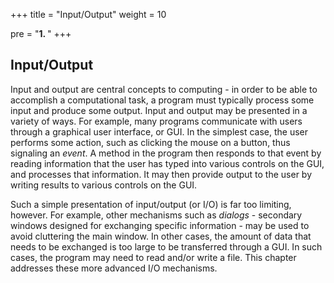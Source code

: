 +++
title = "Input/Output"
weight = 10

pre = "<b>1. </b>"
+++

## Input/Output

Input and output are central concepts to computing - in order to be able
to accomplish a computational task, a program must typically process
some input and produce some output. Input and output may be presented in
a variety of ways. For example, many programs communicate with users
through a graphical user interface, or GUI. In the simplest case, the
user performs some action, such as clicking the mouse on a button, thus
signaling an *event*. A method in the program then responds to that
event by reading information that the user has typed into various
controls on the GUI, and processes that information. It may then provide
output to the user by writing results to various controls on the GUI.

Such a simple presentation of input/output (or I/O) is far too limiting,
however. For example, other mechanisms such as *dialogs* - secondary
windows designed for exchanging specific information - may be used to
avoid cluttering the main window. In other cases, the amount of data
that needs to be exchanged is too large to be transferred through a GUI.
In such cases, the program may need to read and/or write a file. This
chapter addresses these more advanced I/O mechanisms.
